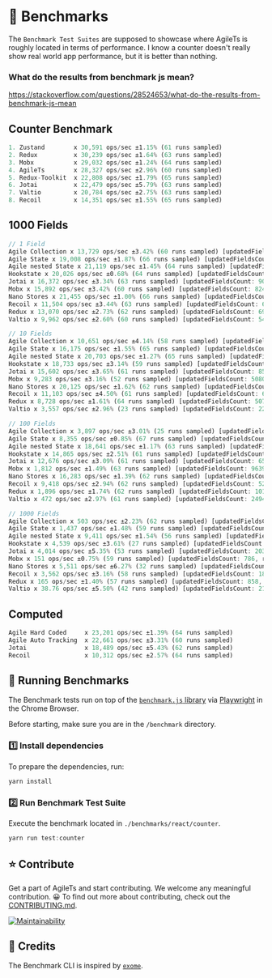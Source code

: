 # 🚀️ Benchmarks

The `Benchmark Test Suites` are supposed to showcase where AgileTs is roughly located in terms of performance.
I know a counter doesn't really show real world app performance, 
but it is better than nothing.

### What do the results from benchmark js mean?
https://stackoverflow.com/questions/28524653/what-do-the-results-from-benchmark-js-mean

## Counter Benchmark

```ts
1. Zustand        x 30,591 ops/sec ±1.15% (61 runs sampled)
2. Redux          x 30,239 ops/sec ±1.64% (63 runs sampled)
3. Mobx           x 29,032 ops/sec ±1.24% (64 runs sampled)
4. AgileTs        x 28,327 ops/sec ±2.96% (60 runs sampled)
5. Redux-Toolkit  x 22,808 ops/sec ±1.79% (65 runs sampled)
6. Jotai          x 22,479 ops/sec ±5.79% (63 runs sampled)
7. Valtio         x 20,784 ops/sec ±2.75% (63 runs sampled)
8. Recoil         x 14,351 ops/sec ±1.55% (65 runs sampled)
```

## 1000 Fields

```ts
// 1 Field
Agile Collection x 13,729 ops/sec ±3.42% (60 runs sampled) [updatedFieldsCount: 76468, renderFieldsCount: 73]
Agile State x 19,008 ops/sec ±1.87% (66 runs sampled) [updatedFieldsCount: 103559, renderFieldsCount: 72]
Agile nested State x 21,119 ops/sec ±1.45% (64 runs sampled) [updatedFieldsCount: 116226, renderFieldsCount: 72]
Hookstate x 20,026 ops/sec ±0.68% (64 runs sampled) [updatedFieldsCount: 112513, renderFieldsCount: 112513]
Jotai x 16,372 ops/sec ±3.34% (63 runs sampled) [updatedFieldsCount: 90275, renderFieldsCount: 90275]
Mobx x 15,892 ops/sec ±3.42% (60 runs sampled) [updatedFieldsCount: 82400, renderFieldsCount: 82400]
Nano Stores x 21,455 ops/sec ±1.00% (66 runs sampled) [updatedFieldsCount: 114136, renderFieldsCount: 114136]
Recoil x 11,504 ops/sec ±3.44% (63 runs sampled) [updatedFieldsCount: 61553, renderFieldsCount: 61554]
Redux x 13,070 ops/sec ±2.73% (62 runs sampled) [updatedFieldsCount: 69239, renderFieldsCount: 69240]
Valtio x 9,962 ops/sec ±2.60% (60 runs sampled) [updatedFieldsCount: 54290, renderFieldsCount: 108579]

// 10 Fields
Agile Collection x 10,651 ops/sec ±4.14% (58 runs sampled) [updatedFieldsCount: 56668, renderFieldsCount: 582]
Agile State x 16,175 ops/sec ±1.55% (65 runs sampled) [updatedFieldsCount: 87481, renderFieldsCount: 80]
Agile nested State x 20,703 ops/sec ±1.27% (65 runs sampled) [updatedFieldsCount: 113946, renderFieldsCount: 712]
Hookstate x 18,733 ops/sec ±3.14% (59 runs sampled) [updatedFieldsCount: 105792, renderFieldsCount: 105801]
Jotai x 15,602 ops/sec ±3.65% (61 runs sampled) [updatedFieldsCount: 85977, renderFieldsCount: 85986]
Mobx x 9,283 ops/sec ±3.16% (52 runs sampled) [updatedFieldsCount: 50806, renderFieldsCount: 508060]
Nano Stores x 20,125 ops/sec ±1.62% (62 runs sampled) [updatedFieldsCount: 108704, renderFieldsCount: 108713]
Recoil x 11,103 ops/sec ±4.50% (61 runs sampled) [updatedFieldsCount: 62920, renderFieldsCount: 62939]
Redux x 8,728 ops/sec ±1.61% (64 runs sampled) [updatedFieldsCount: 50794, renderFieldsCount: 507950]
Valtio x 3,557 ops/sec ±2.96% (23 runs sampled) [updatedFieldsCount: 22473, renderFieldsCount: 449450]

// 100 Fields
Agile Collection x 3,897 ops/sec ±3.01% (25 runs sampled) [updatedFieldsCount: 24427, renderFieldsCount: 2502]
Agile State x 8,355 ops/sec ±0.85% (67 runs sampled) [updatedFieldsCount: 46249, renderFieldsCount: 173]
Agile nested State x 18,641 ops/sec ±1.17% (63 runs sampled) [updatedFieldsCount: 98669, renderFieldsCount: 6802]
Hookstate x 14,865 ops/sec ±2.51% (61 runs sampled) [updatedFieldsCount: 81616, renderFieldsCount: 81715]
Jotai x 12,676 ops/sec ±3.09% (61 runs sampled) [updatedFieldsCount: 65930, renderFieldsCount: 66029]
Mobx x 1,812 ops/sec ±1.49% (63 runs sampled) [updatedFieldsCount: 9639, renderFieldsCount: 963900]
Nano Stores x 16,283 ops/sec ±1.39% (62 runs sampled) [updatedFieldsCount: 84772, renderFieldsCount: 84871]
Recoil x 9,418 ops/sec ±2.94% (62 runs sampled) [updatedFieldsCount: 52425, renderFieldsCount: 52624]
Redux x 1,896 ops/sec ±1.74% (62 runs sampled) [updatedFieldsCount: 10133, renderFieldsCount: 1013400]
Valtio x 472 ops/sec ±2.97% (61 runs sampled) [updatedFieldsCount: 2494, renderFieldsCount: 498700]

// 1000 Fields
Agile Collection x 503 ops/sec ±2.23% (62 runs sampled) [updatedFieldsCount: 2616, renderFieldsCount: 3520]
Agile State x 1,437 ops/sec ±1.48% (59 runs sampled) [updatedFieldsCount: 7569, renderFieldsCount: 1061]
Agile nested State x 9,411 ops/sec ±1.54% (56 runs sampled) [updatedFieldsCount: 46693, renderFieldsCount: 33243]
Hookstate x 4,539 ops/sec ±3.61% (27 runs sampled) [updatedFieldsCount: 26381, renderFieldsCount: 27380]
Jotai x 4,014 ops/sec ±5.35% (53 runs sampled) [updatedFieldsCount: 20390, renderFieldsCount: 21389]
Mobx x 151 ops/sec ±0.75% (59 runs sampled) [updatedFieldsCount: 786, renderFieldsCount: 786000]
Nano Stores x 5,511 ops/sec ±6.27% (32 runs sampled) [updatedFieldsCount: 31266, renderFieldsCount: 32265]
Recoil x 3,562 ops/sec ±3.16% (58 runs sampled) [updatedFieldsCount: 18503, renderFieldsCount: 20502]
Redux x 165 ops/sec ±1.40% (57 runs sampled) [updatedFieldsCount: 858, renderFieldsCount: 859000]
Valtio x 38.76 ops/sec ±5.50% (42 runs sampled) [updatedFieldsCount: 215, renderFieldsCount: 429000]
```

## Computed

```ts
Agile Hard Coded     x 23,201 ops/sec ±1.39% (64 runs sampled)
Agile Auto Tracking  x 22,661 ops/sec ±3.31% (60 runs sampled)
Jotai                x 18,489 ops/sec ±5.43% (62 runs sampled)
Recoil               x 10,312 ops/sec ±2.57% (64 runs sampled)
```

## 🏃 Running Benchmarks

The Benchmark tests run on top of the [`benchmark.js` library](https://github.com/bestiejs/benchmark.js/)
via [Playwright](https://github.com/microsoft/playwright) in the Chrome Browser.

Before starting, make sure you are in the `/benchmark` directory.

### 1️⃣ Install dependencies

To prepare the dependencies, run:
```ts
yarn install
```

### 2️⃣ Run Benchmark Test Suite

Execute the benchmark located in `./benchmarks/react/counter`.
```ts
yarn run test:counter
```

## ⭐️ Contribute

Get a part of AgileTs and start contributing. We welcome any meaningful contribution. 😀
To find out more about contributing, check out the [CONTRIBUTING.md](https://github.com/agile-ts/agile/blob/master/CONTRIBUTING.md).

<a href="https://codeclimate.com/github/agile-ts/agile/coverage.svg">
   <img src="https://codeclimate.com/github/agile-ts/agile/badges/gpa.svg" alt="Maintainability"/>
</a>

## 🎉 Credits

The Benchmark CLI is inspired by [`exome`](https://github.com/Marcisbee/exome).
